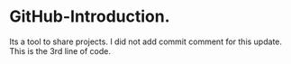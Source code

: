# GitHub-Introduction.
Its a tool to share projects. I did not add commit comment for this update.
This is the 3rd line of code.

